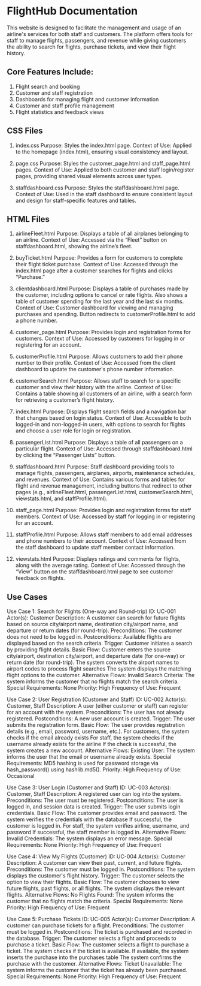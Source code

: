 # FlightHub Documentation

This website is designed to facilitate the management and usage of an airline's services for
both staff and customers. The platform offers tools for staff to manage flights, passengers,
and revenue while giving customers the ability to search for flights, purchase tickets, and
view their flight history.

## Core Features Include:
1. Flight search and booking
2. Customer and staff registration
3. Dashboards for managing flight and customer information
4. Customer and staff profile management
5. Flight statistics and feedback views

## CSS Files
1. index.css
Purpose: Styles the index.html page.
Context of Use: Applied to the homepage (index.html), ensuring visual consistency and layout.

2. page.css
Purpose: Styles the customer_page.html and staff_page.html pages.
Context of Use: Applied to both customer and staff login/register pages, providing shared visual elements across user types.

3. staffdashboard.css
Purpose: Styles the staffdashboard.html page.
Context of Use: Used in the staff dashboard to ensure consistent layout and design for staff-specific features and tables.

## HTML Files
1. airlineFleet.html
Purpose: Displays a table of all airplanes belonging to an airline.
Context of Use: Accessed via the “Fleet” button on staffdashboard.html, showing the airline’s fleet.

2. buyTicket.html
Purpose: Provides a form for customers to complete their flight ticket purchase.
Context of Use: Accessed through the index.html page after a customer searches for flights and clicks “Purchase.”

3. clientdashboard.html
Purpose: Displays a table of purchases made by the customer, including options to cancel or rate flights. Also shows a table of customer spending for the last year and the last six months.
Context of Use: Customer dashboard for viewing and managing purchases and spending. Button redirects to customerProfile.html to add a phone number.

4. customer_page.html
Purpose: Provides login and registration forms for customers.
Context of Use: Accessed by customers for logging in or registering for an account.

5. customerProfile.html
Purpose: Allows customers to add their phone number to their profile.
Context of Use: Accessed from the client dashboard to update the customer's phone number information.

6. customerSearch.html
Purpose: Allows staff to search for a specific customer and view their history with the airline.
Context of Use: Contains a table showing all customers of an airline, with a search form for retrieving a customer’s flight history.

7. index.html
Purpose: Displays flight search fields and a navigation bar that changes based on login status.
Context of Use: Accessible to both logged-in and non-logged-in users, with options to search for flights and choose a user role for login or registration.

8. passengerList.html
Purpose: Displays a table of all passengers on a particular flight.
Context of Use: Accessed through staffdashboard.html by clicking the “Passenger Lists” button.

9. staffdashboard.html
Purpose: Staff dashboard providing tools to manage flights, passengers, airplanes, airports, maintenance schedules, and revenues.
Context of Use: Contains various forms and tables for flight and revenue management, including buttons that redirect to other pages (e.g., airlineFleet.html, passengerList.html, customerSearch.html, viewstats.html, and staffProfile.html).

10. staff_page.html
Purpose: Provides login and registration forms for staff members.
Context of Use: Accessed by staff for logging in or registering for an account.

11. staffProfile.html
Purpose: Allows staff members to add email addresses and phone numbers to their account.
Context of Use: Accessed from the staff dashboard to update staff member contact information.

12. viewstats.html
Purpose: Displays ratings and comments for flights, along with the average rating.
Context of Use: Accessed through the “View” button on the staffdashboard.html page to see customer feedback on flights.

## Use Cases
Use Case 1: Search for Flights (One-way and Round-trip)
ID: UC-001
Actor(s): Customer
Description: A customer can search for future flights based on source city/airport name, destination city/airport name, and departure or return dates (for round-trip).
Preconditions:
The customer does not need to be logged in.
Postconditions:
Available flights are displayed based on the search criteria.
Trigger:
Customer initiates a search by providing flight details.
Basic Flow:
Customer enters the source city/airport, destination city/airport, and departure date (for one-way) or return date (for round-trip).
The system converts the airport names to airport codes to process flight searches
The system displays the matching flight options to the customer.
Alternative Flows:
Invalid Search Criteria: The system informs the customer that no flights match the search criteria.
Special Requirements: None
Priority: High
Frequency of Use: Frequent

Use Case 2: User Registration (Customer and Staff)
ID: UC-002
Actor(s): Customer, Staff
Description: A user (either customer or staff) can register for an account with the system.
Preconditions:
The user has not already registered.
Postconditions:
A new user account is created.
Trigger:
The user submits the registration form.
Basic Flow:
The user provides registration details (e.g., email, password, username, etc.).
For customers, the system checks if the email already exists
For staff, the system checks if the username already exists for the airline
If the check is successful, the system creates a new account.
Alternative Flows:
Existing User: The system informs the user that the email or username already exists.
Special Requirements: MD5 hashing is used for password storage via hash_password() using hashlib.md5().
Priority: High
Frequency of Use: Occasional

Use Case 3: User Login (Customer and Staff)
ID: UC-003
Actor(s): Customer, Staff
Description: A registered user can log into the system.
Preconditions:
The user must be registered.
Postconditions:
The user is logged in, and session data is created.
Trigger:
The user submits login credentials.
Basic Flow:
The customer provides email and password.
The system verifies the credentials with the database
If successful, the customer is logged in.
For staff, the system verifies airline, username, and password
If successful, the staff member is logged in.
Alternative Flows:
Invalid Credentials: The system displays an error message.
Special Requirements: None
Priority: High
Frequency of Use: Frequent

Use Case 4: View My Flights (Customer)
ID: UC-004
Actor(s): Customer
Description: A customer can view their past, current, and future flights.
Preconditions:
The customer must be logged in.
Postconditions:
The system displays the customer's flight history.
Trigger:
The customer selects the option to view their flights.
Basic Flow:
The customer chooses to view future flights, past flights, or all flights.
The system displays the relevant flights.
Alternative Flows:
No Flights Found: The system informs the customer that no flights match the criteria.
Special Requirements: None
Priority: High
Frequency of Use: Frequent

Use Case 5: Purchase Tickets
ID: UC-005
Actor(s): Customer
Description: A customer can purchase tickets for a flight.
Preconditions:
The customer must be logged in.
Postconditions:
The ticket is purchased and recorded in the database.
Trigger:
The customer selects a flight and proceeds to purchase a ticket.
Basic Flow:
The customer selects a flight to purchase a ticket.
The system checks if the ticket is available.
If available, the system inserts the purchase into the purchases table
The system confirms the purchase with the customer.
Alternative Flows:
Ticket Unavailable: The system informs the customer that the ticket has already been purchased.
Special Requirements: None
Priority: High
Frequency of Use: Frequent

